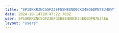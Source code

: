 ```yaml
---
title: "SP10KKRZNC5GFZJEFGSH8SNQ0CK34EQ6DPN7EJ4EW"
date: 2024-10-14T20:47:22.703Z
user: SP10KKRZNC5GFZJEFGSH8SNQ0CK34EQ6DPN7EJ4EW
layout: "users"
---
```

    